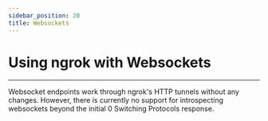 ```yaml
---
sidebar_position: 20
title: Websockets
---
```


# Using ngrok with Websockets
------------

Websocket endpoints work through ngrok's HTTP tunnels without any changes. However, there is currently no support for introspecting websockets beyond the initial 0 Switching Protocols response.
